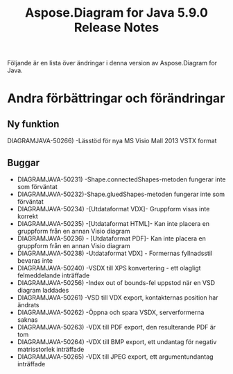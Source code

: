 ﻿---
title: Aspose.Diagram for Java 5.9.0 Release Notes
type: docs
weight: 10
url: /sv/java/aspose-diagram-for-java-5-9-0-release-notes/
---
Följande är en lista över ändringar i denna version av Aspose.Diagram for Java.
# **Andra förbättringar och förändringar**
## **Ny funktion**
DIAGRAMJAVA-50266) -Lässtöd för nya MS Visio Mall 2013 VSTX format
## **Buggar**
- DIAGRAMJAVA-50231) -Shape.connectedShapes-metoden fungerar inte som förväntat
- DIAGRAMJAVA-50232)-Shape.gluedShapes-metoden fungerar inte som förväntat
- DIAGRAMJAVA-50234) -[Utdataformat VDX]- Gruppform visas inte korrekt
- DIAGRAMJAVA-50235) -[Utdataformat HTML]- Kan inte placera en gruppform från en annan Visio diagram
- DIAGRAMJAVA-50236) - [Utdataformat PDF]- Kan inte placera en gruppform från en annan Visio diagram
- DIAGRAMJAVA-50238) -Utdataformat VDX] - Formernas fyllnadsstil bevaras inte
- DIAGRAMJAVA-50240) -VSDX till XPS konvertering - ett olagligt felmeddelande inträffade
- DIAGRAMJAVA-50256) -Index out of bounds-fel uppstod när en VSD diagram laddades
- DIAGRAMJAVA-50261) -VSD till VDX export, kontakternas position har ändrats
- DIAGRAMJAVA-50262) -Öppna och spara VSDX, serverformerna saknas
- DIAGRAMJAVA-50263) -VDX till PDF export, den resulterande PDF är tom
- DIAGRAMJAVA-50264) -VDX till BMP export, ett undantag för negativ matrisstorlek inträffade
- DIAGRAMJAVA-50265) -VDX till JPEG export, ett argumentundantag inträffade
